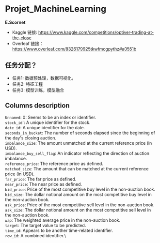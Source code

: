 # Projet_MachineLearning 
**E.Scornet**

- Kaggle 链接: https://www.kaggle.com/competitions/optiver-trading-at-the-close
- Overleaf 链接：https://www.overleaf.com/8326179925tkwfmcgpythz#a0551b

## 任务分配？
- 任务1: 数据预处理，数据可视化，
- 任务2: 特征工程
- 任务3: 模型训练，模型融合

## Columns description
`Unnamed`: 0: Seems to be an index or identifier. \
`stock_id`': A unique identifier for the stock. \
`date_id`: A unique identifier for the date.\
`seconds_in_bucket`: The number of seconds elapsed since the beginning of the day's closing auction. \
`imbalance_size`: The amount unmatched at the current reference price (in USD).\
`imbalance_buy_sell_flag`: An indicator reflecting the direction of auction imbalance.\
`reference_price`: The reference price as defined.\
`matched_size`: The amount that can be matched at the current reference price (in USD).\
`far_price`: The far price as defined.\
`near_price`: The near price as defined.\
`bid_price`: Price of the most competitive buy level in the non-auction book.\
`bid_size`: The dollar notional amount on the most competitive buy level in the non-auction book.\
`ask_price`: Price of the most competitive sell level in the non-auction book.\
`ask_size`: The dollar notional amount on the most competitive sell level in the non-auction book.\
`wap`: The weighted average price in the non-auction book.\
`target`: The target value to be predicted.\
`time_id`: Appears to be another time-related identifier.\
`row_id`: A combined identifier.\